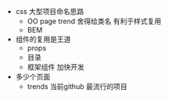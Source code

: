 - css 大型项目命名思路
   - OO page trend 舍得给类名 有利于样式复用
   - BEM
- 组件的复用是王道
   - props
   - 目录
   - 框架组件 加快开发
- 多少个页面
   - trends 当前github 最流行的项目